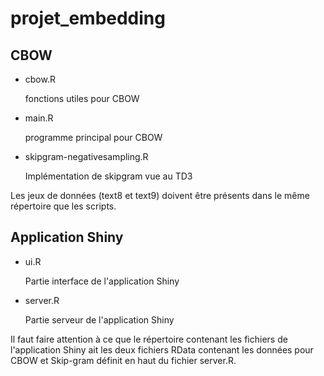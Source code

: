 # projet_embedding

## CBOW

* cbow.R

    fonctions utiles pour CBOW

* main.R

    programme principal pour CBOW

* skipgram-negativesampling.R

    Implémentation de skipgram vue au TD3

Les jeux de données (text8 et text9) doivent être présents dans le même répertoire que les scripts.

## Application Shiny

* ui.R

    Partie interface de l'application Shiny

* server.R

    Partie serveur de l'application Shiny

Il faut faire attention à ce que le répertoire contenant les fichiers de l'application Shiny ait les deux fichiers RData contenant les données pour CBOW et Skip-gram définit en haut du fichier server.R.
